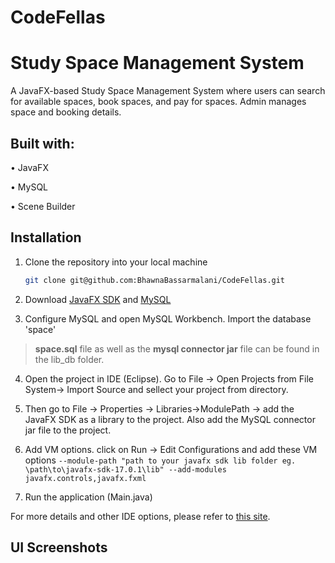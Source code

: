 # CodeFellas
# Study Space Management System

A JavaFX-based  Study Space Management System where users can search for available spaces, book spaces, and pay for spaces. Admin manages space and booking details.

## Built with:

•	JavaFX

•	MySQL

•	Scene Builder


## Installation

1. Clone the repository into your local machine
    
    ```bash
    git clone git@github.com:BhawnaBassarmalani/CodeFellas.git
    ```

2. Download [JavaFX SDK](https://gluonhq.com/products/javafx/) and [MySQL](https://dev.mysql.com/downloads/installer/)

3. Configure MySQL and open MySQL Workbench. Import the database 'space'
>**space.sql** file as well as the **mysql connector jar** file can be found in the lib_db folder.
4. Open the project in IDE (Eclipse). Go to File -> Open Projects from File System-> Import Source and sellect your project from directory.

5. Then go to File -> Properties -> Libraries->ModulePath -> add the JavaFX SDK as a library to the project.  Also add the MySQL connector jar file to the project.

6. Add VM options.  click on Run -> Edit Configurations and add these VM options `--module-path "path to your javafx sdk lib folder eg. \path\to\javafx-sdk-17.0.1\lib" --add-modules javafx.controls,javafx.fxml`
7. Run the application (Main.java)

For more details and other IDE options, please refer to [this site](https://openjfx.io/openjfx-docs/).




## UI Screenshots

